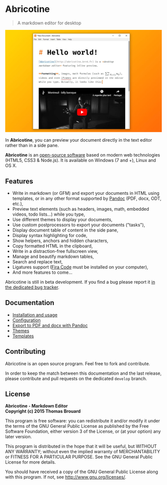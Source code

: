 # Abricotine

> A markdown editor for desktop

![Abricotine Screenshot](screenshot.jpg)

In **Abricotine**, you can preview your document directly in the text editor rather than in a side pane.

**Abricotine** is an [open-source software](LICENSE) based on modern web technologies (HTML5, CSS3 & Node.js). It is available on Windows (7 and +), Linux and OS X.

## Features

* Write in markdown (or GFM) and export your documents in HTML using templates, or in any other format supported by [Pandoc](https://pandoc.org/) (PDF, docx, ODT, etc.),
* Preview text elements (such as headers, images, math, embedded videos, todo lists...) while you type,
* Use different themes to display your documents,
* Use custom postprocessors to export your documents ("tasks"),
* Display document table of content in the side pane,
* Display syntax highlighting for code,
* Show helpers, anchors and hidden characters,
* Copy formatted HTML in the clipboard,
* Write in a distraction-free fullscreen view,
* Manage and beautify markdown tables,
* Search and replace text,
* Ligatures support ([Fira Code](https://github.com/tonsky/FiraCode) must be installed on your computer),
* And more features to come...

Abricotine is still in beta development. If you find a bug please report it [in the dedicated bug tracker](https://github.com/brrd/Abricotine/issues).

## Documentation

* [Installation and usage](https://github.com/brrd/Abricotine/tree/master/docs/installation-and-usage.md)
* [Configuration](https://github.com/brrd/Abricotine/tree/master/docs/configuration.md)
* [Export to PDF and docx with Pandoc](https://github.com/brrd/Abricotine/tree/master/docs/pandoc.md)
* [Themes](https://github.com/brrd/Abricotine/tree/master/docs/themes.md)
* [Templates](https://github.com/brrd/Abricotine/tree/master/docs/templates.md)

## Contributing

Abricotine is an open source program. Feel free to fork and contribute.

In order to keep the match between this documentation and the last release, please contribute and pull requests on the dedicated `develop` branch.

## License

**Abricotine - Markdown Editor**  
**Copyright (c) 2015 Thomas Brouard**

This program is free software: you can redistribute it and/or modify it under the terms of the GNU General Public License as published by the Free Software Foundation, either version 3 of the License, or (at your option) any later version.

This program is distributed in the hope that it will be useful, but WITHOUT ANY WARRANTY; without even the implied warranty of MERCHANTABILITY or FITNESS FOR A PARTICULAR PURPOSE.  See the GNU General Public License for more details.

You should have received a copy of the GNU General Public License along with this program.  If not, see <http://www.gnu.org/licenses/>.
